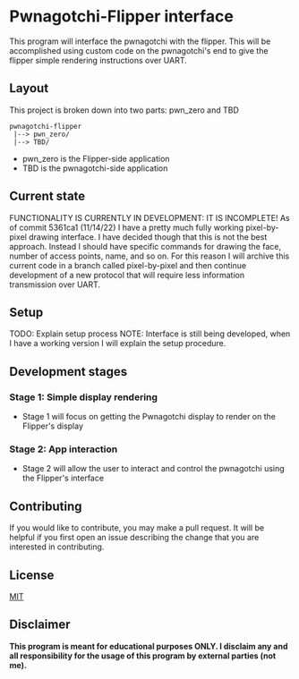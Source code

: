 # Pwnagotchi-Flipper interface
This program will interface the pwnagotchi with the flipper. This will be accomplished using custom code on the pwnagotchi's end to give the flipper simple rendering instructions over UART.

## Layout
This project is broken down into two parts: pwn_zero and TBD
```
pwnagotchi-flipper
 |--> pwn_zero/
 |--> TBD/
```
- pwn_zero is the Flipper-side application
- TBD is the pwnagotchi-side application

## Current state
FUNCTIONALITY IS CURRENTLY IN DEVELOPMENT: IT IS INCOMPLETE!
As of commit 5361ca1 (11/14/22) I have a pretty much fully working pixel-by-pixel drawing interface. I have decided though that this is not the best approach. Instead I should have specific commands for drawing the face, number of access points, name, and so on. For this reason I will archive this current code in a branch called pixel-by-pixel and then continue development of a new protocol that will require less information transmission over UART.

## Setup
TODO: Explain setup process
NOTE: Interface is still being developed, when I have a working version I will explain the setup procedure.

## Development stages
### Stage 1: Simple display rendering
- Stage 1 will focus on getting the Pwnagotchi display to render on the Flipper's display

### Stage 2: App interaction
- Stage 2 will allow the user to interact and control the pwnagotchi using the Flipper's interface

## Contributing
If you would like to contribute, you may make a pull request. It will be helpful if you first open an issue describing the change that you are interested in contributing.

## License
[MIT](https://choosealicense.com/licenses/mit/)

## Disclaimer
<b>This program is meant for educational purposes ONLY. I disclaim any and all responsibility for the usage of this program by external parties (not me).</b>
